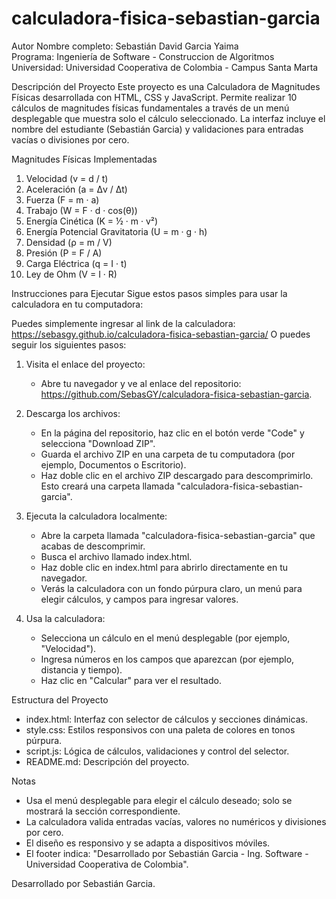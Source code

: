 # calculadora-fisica-sebastian-garcia

Autor
Nombre completo: Sebastián David Garcia Yaima  
Programa: Ingeniería de Software - Construccion de Algoritmos  
Universidad: Universidad Cooperativa de Colombia - Campus Santa Marta

Descripción del Proyecto
Este proyecto es una Calculadora de Magnitudes Físicas desarrollada con HTML, CSS y JavaScript. Permite realizar 10 cálculos de magnitudes físicas fundamentales a través de un menú desplegable que muestra solo el cálculo seleccionado. La interfaz incluye el nombre del estudiante (Sebastián Garcia) y validaciones para entradas vacías o divisiones por cero.

Magnitudes Físicas Implementadas
1. Velocidad (v = d / t)
2. Aceleración (a = Δv / Δt)
3. Fuerza (F = m · a)
4. Trabajo (W = F · d · cos(θ))
5. Energía Cinética (K = ½ · m · v²)
6. Energía Potencial Gravitatoria (U = m · g · h)
7. Densidad (ρ = m / V)
8. Presión (P = F / A)
9. Carga Eléctrica (q = I · t)
10. Ley de Ohm (V = I · R)

Instrucciones para Ejecutar
Sigue estos pasos simples para usar la calculadora en tu computadora:

Puedes simplemente ingresar al link de la calculadora: https://sebasgy.github.io/calculadora-fisica-sebastian-garcia/
O puedes seguir los siguientes pasos:

1. Visita el enlace del proyecto:
   - Abre tu navegador y ve al enlace del repositorio: https://github.com/SebasGY/calculadora-fisica-sebastian-garcia.

2. Descarga los archivos:
   - En la página del repositorio, haz clic en el botón verde "Code" y selecciona "Download ZIP".
   - Guarda el archivo ZIP en una carpeta de tu computadora (por ejemplo, Documentos o Escritorio).
   - Haz doble clic en el archivo ZIP descargado para descomprimirlo. Esto creará una carpeta llamada "calculadora-fisica-sebastian-garcia".

3. Ejecuta la calculadora localmente:
   - Abre la carpeta llamada "calculadora-fisica-sebastian-garcia" que acabas de descomprimir.
   - Busca el archivo llamado index.html.
   - Haz doble clic en index.html para abrirlo directamente en tu navegador.
   - Verás la calculadora con un fondo púrpura claro, un menú para elegir cálculos, y campos para ingresar valores.

4. Usa la calculadora:
   - Selecciona un cálculo en el menú desplegable (por ejemplo, "Velocidad").
   - Ingresa números en los campos que aparezcan (por ejemplo, distancia y tiempo).
   - Haz clic en "Calcular" para ver el resultado.

Estructura del Proyecto
- index.html: Interfaz con selector de cálculos y secciones dinámicas.
- style.css: Estilos responsivos con una paleta de colores en tonos púrpura.
- script.js: Lógica de cálculos, validaciones y control del selector.
- README.md: Descripción del proyecto.

Notas
- Usa el menú desplegable para elegir el cálculo deseado; solo se mostrará la sección correspondiente.
- La calculadora valida entradas vacías, valores no numéricos y divisiones por cero.
- El diseño es responsivo y se adapta a dispositivos móviles.
- El footer indica: "Desarrollado por Sebastián Garcia - Ing. Software - Universidad Cooperativa de Colombia".


Desarrollado por Sebastián Garcia.
